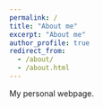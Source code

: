 ```yaml
---
permalink: /
title: "About me"
excerpt: "About me"
author_profile: true
redirect_from: 
  - /about/
  - /about.html
---
```


My personal webpage.